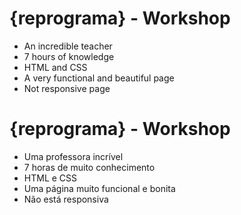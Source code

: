# {reprograma} - Workshop

* An incredible teacher
* 7 hours of knowledge
* HTML and CSS
* A very functional and beautiful page
* Not responsive page

# {reprograma} - Workshop

* Uma professora incrível 
* 7 horas de muito conhecimento
* HTML e CSS
* Uma página muito funcional e bonita
* Não está responsiva

 